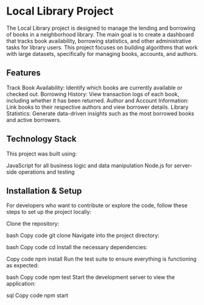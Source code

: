 # Local Library Project
The Local Library project is designed to manage the lending and borrowing of books in a neighborhood library. The main goal is to create a dashboard that tracks book availability, borrowing statistics, and other administrative tasks for library users. This project focuses on building algorithms that work with large datasets, specifically for managing books, accounts, and authors.

## Features
Track Book Availability: Identify which books are currently available or checked out.
Borrowing History: View transaction logs of each book, including whether it has been returned.
Author and Account Information: Link books to their respective authors and view borrower details.
Library Statistics: Generate data-driven insights such as the most borrowed books and active borrowers.

## Technology Stack
This project was built using:

JavaScript for all business logic and data manipulation
Node.js for server-side operations and testing

## Installation & Setup
For developers who want to contribute or explore the code, follow these steps to set up the project locally:

Clone the repository:

bash
Copy code
git clone <repository-url>
Navigate into the project directory:

bash
Copy code
cd <project-directory>
Install the necessary dependencies:

Copy code
npm install
Run the test suite to ensure everything is functioning as expected:

bash
Copy code
npm test
Start the development server to view the application:

sql
Copy code
npm start
